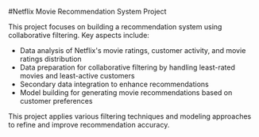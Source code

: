 #Netflix Movie Recommendation System Project

This project focuses on building a recommendation system using collaborative filtering. Key aspects include:

 - Data analysis of Netflix's movie ratings, customer activity, and movie ratings distribution
 - Data preparation for collaborative filtering by handling least-rated movies and least-active customers
 - Secondary data integration to enhance recommendations
 - Model building for generating movie recommendations based on customer preferences
   
This project applies various filtering techniques and modeling approaches to refine and improve recommendation accuracy.
